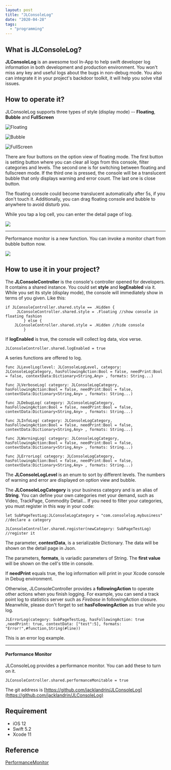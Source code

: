 ```yaml
---
layout: post
title: "JLConsoleLog"
date: "2020-04-28"
tags: 
  - "programming"
---
```


## What is JLConsoleLog?

**JLConsoleLog** is an awesome tool In-App to help swift developer log information in both development and production environment. You won't miss any key and useful logs about the bugs in non-debug mode. You also can integrate it in your project's backdoor toolkit, it will help you solve vital issues.

## How to operate it?

JLConsoleLog supports three types of style (display mode) -- **Floating**, **Bubble** and **FullScreen**

![Floating](/assets/img/images/IMG_4730.png)

![Bubble](/assets/img/images/IMG_4733.png)

![FullScreen](/assets/img/images/IMG_4731.png)

There are four buttons on the option view of floating mode. The first button is setting button where you can clear all logs from this console, filter categories and levels. The second one is for switching between floating and fullscreen mode. If the third one is pressed, the console will be a translucent bubble that only displays warning and error count. The last one is close button.

The floating console could become translucent automatically after 5s, if you don't touch it. Additionally, you can drag floating console and bubble to anywhere to avoid disturb you.

While you tap a log cell, you can enter the detail page of log.

![](/assets/img/images/IMG_4734.png)

* * *

Performance monitor is a new function. You can invoke a monitor chart from bubble button now.

![](/assets/img/images/IMG_4762.png)

## How to use it in your project?

The **JLConsoleController** is the console's controller opened for developers. It contains a shared instance. You could set **style** and **logEnabled** via it. While you set its style (display mode), the console will immediately show in terms of you given. Like this:

```text
if JLConsoleController.shared.style == .Hidden {
     JLConsoleController.shared.style = .Floating //show console in floating fashion
        } else {
    JLConsoleController.shared.style = .Hidden //hide console
        }
```

If **logEnabled** is true, the console will collect log data, vice verse.

```text
JLConsoleController.shared.logEnabled = true
```

A series functions are offered to log.

```text
func JLLevelLog(level: JLConsoleLogLevel, category: JLConsoleLogCategory, hasFollowingAction:Bool = false, needPrint:Bool = false, contextData:Dictionary<String,Any> , formats: String...)

func JLVerboseLog( category: JLConsoleLogCategory, hasFollowingAction:Bool = false, needPrint:Bool = false, contextData:Dictionary<String,Any> , formats: String...) 

func JLDebugLog( category: JLConsoleLogCategory, hasFollowingAction:Bool = false, needPrint:Bool = false, contextData:Dictionary<String,Any> , formats: String...)

func JLInfoLog( category: JLConsoleLogCategory, hasFollowingAction:Bool = false, needPrint:Bool = false, contextData:Dictionary<String,Any> , formats: String...)

func JLWarningLog( category: JLConsoleLogCategory, hasFollowingAction:Bool = false, needPrint:Bool = false, contextData:Dictionary<String,Any> , formats: String...)

func JLErrorLog( category: JLConsoleLogCategory, hasFollowingAction:Bool = false, needPrint:Bool = false, contextData:Dictionary<String,Any> , formats: String...)
```

The **JLConsoleLogLevel** is an enum to sort by different levels. The numbers of warning and error are displayed on option view and bubble.

The **JLConsoleLogCategory** is your business category and is an alias of **String**. You can define your own categories met your demand, such as Video, TrackPage, Commodity Detail... If you need to filter your categories, you must register in this way in your code:

```text
let SubPageTestLog:JLConsoleLogCategory = "com.consolelog.mybusiness" //declare a category

JLConsoleController.shared.register(newCategory: SubPageTestLog) //register it
```

The parameter, **contextData**, is a serializable Dictionary. The data will be shown on the detail page in Json.

The parameters, **formats**, is variadic parameters of String. The **first value** will be shown on the cell's title in console.

If **needPrint** equals true, the log information will print in your Xcode console in Debug environment.

Otherwise, JLConsoleController provides a **followingAction** to operate other actions when you finish logging. For example, you can send a track point log to statistics server such as _Firebase_ in followingAction closure. Meanwhile, please don't forget to set **hasFollowingAction** as true while you log.

```text
JLErrorLog(category: SubPageTestLog, hasFollowingAction: true ,needPrint: true, contextData: ["test":5], formats: "Error!",#function,String(#line))
```

This is an error log example.

* * *

#### Performance Monitor

JLConsoleLog provides a performance monitor. You can add these to turn on it.

```text
JLConsoleController.shared.performanceMonitable = true
```

The git address is [https://github.com/jacklandrin/JLConsoleLog](https://github.com/jacklandrin/JLConsoleLog)

## Requirement

- iOS 12
- Swift 5.2
- Xcode 11

## Reference

[PerformanceMonitor](https://github.com/woshiccm/PerformanceMonitor)
